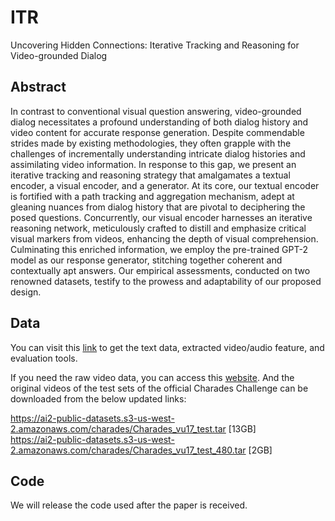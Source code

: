 # ITR
Uncovering Hidden Connections: Iterative Tracking and Reasoning for Video-grounded Dialog

## Abstract
In contrast to conventional visual question answering, video-grounded dialog necessitates a profound understanding of both dialog history and video content for accurate response generation. Despite commendable strides made by existing methodologies, they often grapple with the challenges of incrementally understanding intricate dialog histories and assimilating video information. In response to this gap, we present an iterative tracking and reasoning strategy that amalgamates a textual encoder, a visual encoder, and a generator. At its core, our textual encoder is fortified with a path tracking and aggregation mechanism, adept at gleaning nuances from dialog history that are pivotal to deciphering the posed questions. Concurrently, our visual encoder harnesses an iterative reasoning network, meticulously crafted to distill and emphasize critical visual markers from videos, enhancing the depth of visual comprehension. Culminating this enriched information, we employ the pre-trained GPT-2 model as our response generator, stitching together coherent and contextually apt answers. Our empirical assessments, conducted on two renowned datasets, testify to the prowess and adaptability of our proposed design.

## Data

You can visit this [link](https://drive.google.com/drive/folders/1SlZTySJAk_2tiMG5F8ivxCfOl_OWwd_Q) to get the text data, extracted video/audio feature, and evaluation tools.

If you need the raw video data, you can access this [website](https://prior.allenai.org/projects/charades). And the original videos of the test sets of the official Charades Challenge can be downloaded from the below updated links:  

https://ai2-public-datasets.s3-us-west-2.amazonaws.com/charades/Charades_vu17_test.tar [13GB]  
https://ai2-public-datasets.s3-us-west-2.amazonaws.com/charades/Charades_vu17_test_480.tar [2GB]

## Code

We will release the code used after the paper is received. 
